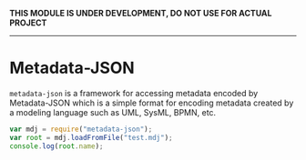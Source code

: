 **THIS MODULE IS UNDER DEVELOPMENT, DO NOT USE FOR ACTUAL PROJECT**

---

Metadata-JSON
=============

`metadata-json` is a framework for accessing metadata encoded by Metadata-JSON which is a simple format for encoding metadata created by a modeling language such as UML, SysML, BPMN, etc.

```javascript
var mdj = require("metadata-json");
var root = mdj.loadFromFile("test.mdj");
console.log(root.name);
```
